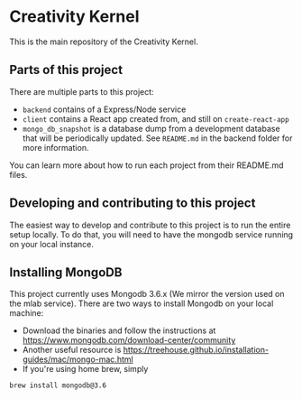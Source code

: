 # Creativity Kernel

This is the main repository of the Creativity Kernel.

## Parts of this project

There are multiple parts to this project:

- `backend` contains of a Express/Node service
- `client` contains a React app created from, and still on `create-react-app`
- `mongo_db_snapshot` is a database dump from a development database that will be periodically updated. See `README.md` in the backend folder for more information.

You can learn more about how to run each project from their README.md files.

## Developing and contributing to this project

The easiest way to develop and contribute to this project is to run the entire
setup locally. To do that, you will need to have the mongodb service running on
your local instance.

## Installing MongoDB

This project currently uses Mongodb 3.6.x (We mirror the version used on the mlab service). There are two ways to install Mongodb on your local machine:

- Download the binaries and follow the instructions at https://www.mongodb.com/download-center/community
- Another useful resource is https://treehouse.github.io/installation-guides/mac/mongo-mac.html
- If you're using home brew, simply

```
brew install mongodb@3.6
```
